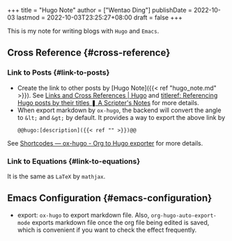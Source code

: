 +++
title = "Hugo Note"
author = ["Wentao Ding"]
publishDate = 2022-10-03
lastmod = 2022-10-03T23:25:27+08:00
draft = false
+++

This is my note for writing blogs with `Hugo` and `Emacs`.

<!--more-->


## Cross Reference {#cross-reference}


### Link to Posts {#link-to-posts}

-   Create the link to other posts by [Hugo Note]({{&lt; ref "hugo_note.md" &gt;}}). See [Links and Cross References | Hugo](https://gohugo.io/content-management/cross-references/) and [titleref: Referencing Hugo posts by their titles ❚ A Scripter's Notes](https://scripter.co/titleref-referencing-hugo-posts-by-their-titles/) for more details.
-   When export markdown by `ox-hugo`, the backend will convert the angle to `&lt;` and `&gt;` by default. It provides a way to export the above link by
    ```:raw
    @@hugo:[description]({{< ref "" >}})@@
    ```

See [Shortcodes — ox-hugo - Org to Hugo exporter](https://ox-hugo.scripter.co/doc/shortcodes/#hugo-paired-shortcodes) for more details.


### Link to Equations {#link-to-equations}

It is the same as `LaTeX` by `mathjax`.


## Emacs Configuration {#emacs-configuration}

-   export: `ox-hugo` to export markdown file. Also, `org-hugo-auto-export-mode` exports markdown file once the org file being edited is saved, which is convenient if you want to check the effect frequently.
